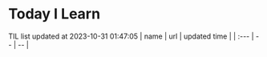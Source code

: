 # Today I Learn 
TIL list updated at 2023-10-31 01:47:05
| name | url | updated time |
| :--- | -- | -- |
